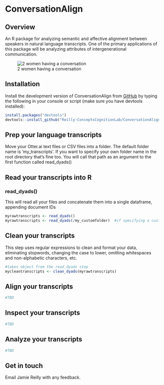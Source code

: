 
<!-- README.md is generated from README.Rmd. Please edit that file -->

# ConversationAlign

<!-- badges: start -->
<!-- badges: end -->

## Overview

An R package for analyzing semantic and affective alignment between
speakers in natural language transcripts. One of the primary
applications of this package will be analyzing attributes of
intergenerational communication.

<figure>
<img src="man/figures/agepos1.jpg"
alt="2 women having a conversation" />
<figcaption aria-hidden="true">2 women having a
conversation</figcaption>
</figure>

## Installation

Install the development version of ConversationAlign from
[GitHub](https://github.com/) by typing the following in your console or
script (make sure you have devtools installed):

``` r
install.packages("devtools")
devtools::install_github("Reilly-ConceptsCognitionLab/ConversationAlign")
```

## Prep your language transcripts

Move your Otter.ai text files or CSV files into a folder. The default
folder name is ‘my_transcripts’. If you want to specify your own folder
name in the root directory that’s fine too. You will call that path as
an argument to the first function called read_dyads()

## Read your transcripts into R

### read_dyads()

This will read all your files and concatenate them into a single
dataframe, appending document IDs

``` r
myrawtranscripts <- read_dyads()
myrawtranscripts <- read_dyads(/my_customfolder)  #if specifying a custom folder path
```

## Clean your transcripts

This step uses regular expressions to clean and format your data,
eliminating stopwords, changing the case to lower, omitting whitespaces
and non-alphabetic characters, etc.

``` r
#takes object from the read_dyads step
mycleantranscripts <- clean_dyads(myrawtranscripts)
```

## Align your transcripts

``` r
#TBD
```

## Inspect your transcripts

``` r
#TBD
```

## Analyze your transcripts

``` r
#TBD
```

## Get in touch

Email Jamie Reilly with any feedback.
